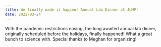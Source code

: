 ```yaml
---
title: We finally made it happen! Annual Lab Dinner at JUMP!
date: 2022-03-24
---
```


With the pandemic restrictions easing, the long awaited annual lab dinner, originally scheduled before the holidays, finally happened!  What a great bunch to science with. Special thanks to Meghan for organizing!

<!--more-->

